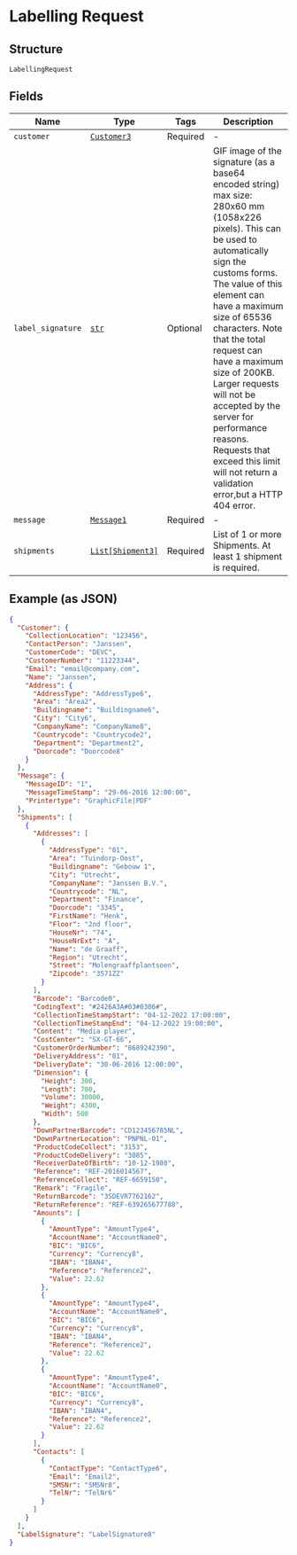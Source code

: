 
# Labelling Request

## Structure

`LabellingRequest`

## Fields

| Name | Type | Tags | Description |
|  --- | --- | --- | --- |
| `customer` | [`Customer3`](../../doc/models/customer-3.md) | Required | - |
| `label_signature` | [`str`](../../doc/models/string-enum.md) | Optional | GIF image of the signature (as a base64 encoded string) max size: 280x60 mm (1058x226 pixels). This can be used to automatically sign the customs forms. The value of this element can have a maximum size of 65536 characters. Note that the total request can have a maximum size of 200KB. Larger requests will not be accepted by the server for performance reasons. Requests that exceed this limit will not return a validation error,but a HTTP 404 error. |
| `message` | [`Message1`](../../doc/models/message-1.md) | Required | - |
| `shipments` | [`List[Shipment3]`](../../doc/models/shipment-3.md) | Required | List of 1 or more Shipments. At least 1 shipment is required. |

## Example (as JSON)

```json
{
  "Customer": {
    "CollectionLocation": "123456",
    "ContactPerson": "Janssen",
    "CustomerCode": "DEVC",
    "CustomerNumber": "11223344",
    "Email": "email@company.com",
    "Name": "Janssen",
    "Address": {
      "AddressType": "AddressType6",
      "Area": "Area2",
      "Buildingname": "Buildingname6",
      "City": "City6",
      "CompanyName": "CompanyName8",
      "Countrycode": "Countrycode2",
      "Department": "Department2",
      "Doorcode": "Doorcode8"
    }
  },
  "Message": {
    "MessageID": "1",
    "MessageTimeStamp": "29-06-2016 12:00:00",
    "Printertype": "GraphicFile|PDF"
  },
  "Shipments": [
    {
      "Addresses": [
        {
          "AddressType": "01",
          "Area": "Tuindorp-Oost",
          "Buildingname": "Gebouw 1",
          "City": "Utrecht",
          "CompanyName": "Janssen B.V.",
          "Countrycode": "NL",
          "Department": "Finance",
          "Doorcode": "3345",
          "FirstName": "Henk",
          "Floor": "2nd floor",
          "HouseNr": "74",
          "HouseNrExt": "A",
          "Name": "de Graaff",
          "Region": "Utrecht",
          "Street": "Molengraaffplantsoen",
          "Zipcode": "3571ZZ"
        }
      ],
      "Barcode": "Barcode0",
      "CodingText": "#2426A3A#03#0306#",
      "CollectionTimeStampStart": "04-12-2022 17:00:00",
      "CollectionTimeStampEnd": "04-12-2022 19:00:00",
      "Content": "Media player",
      "CostCenter": "SX-GT-66",
      "CustomerOrderNumber": "8689242390",
      "DeliveryAddress": "01",
      "DeliveryDate": "30-06-2016 12:00:00",
      "Dimension": {
        "Height": 300,
        "Length": 700,
        "Volume": 30000,
        "Weight": 4300,
        "Width": 500
      },
      "DownPartnerBarcode": "CD123456785NL",
      "DownPartnerLocation": "PNPNL-01",
      "ProductCodeCollect": "3153",
      "ProductCodeDelivery": "3085",
      "ReceiverDateOfBirth": "10-12-1980",
      "Reference": "REF-2016014567",
      "ReferenceCollect": "REF-6659150",
      "Remark": "Fragile",
      "ReturnBarcode": "3SDEVR7762162",
      "ReturnReference": "REF-639265677788",
      "Amounts": [
        {
          "AmountType": "AmountType4",
          "AccountName": "AccountName0",
          "BIC": "BIC6",
          "Currency": "Currency8",
          "IBAN": "IBAN4",
          "Reference": "Reference2",
          "Value": 22.62
        },
        {
          "AmountType": "AmountType4",
          "AccountName": "AccountName0",
          "BIC": "BIC6",
          "Currency": "Currency8",
          "IBAN": "IBAN4",
          "Reference": "Reference2",
          "Value": 22.62
        },
        {
          "AmountType": "AmountType4",
          "AccountName": "AccountName0",
          "BIC": "BIC6",
          "Currency": "Currency8",
          "IBAN": "IBAN4",
          "Reference": "Reference2",
          "Value": 22.62
        }
      ],
      "Contacts": [
        {
          "ContactType": "ContactType6",
          "Email": "Email2",
          "SMSNr": "SMSNr8",
          "TelNr": "TelNr6"
        }
      ]
    }
  ],
  "LabelSignature": "LabelSignature8"
}
```

